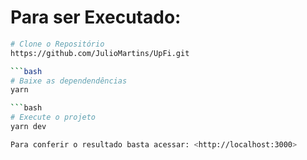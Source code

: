 # Para ser Executado:

```bash
# Clone o Repositório
https://github.com/JulioMartins/UpFi.git

```bash
# Baixe as dependendências
yarn

```bash
# Execute o projeto
yarn dev

Para conferir o resultado basta acessar: <http://localhost:3000>
